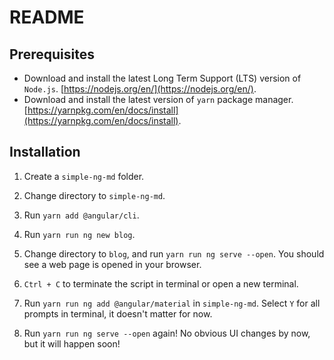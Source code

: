 # README

## Prerequisites

- Download and install the latest Long Term Support (LTS) version of `Node.js`. [https://nodejs.org/en/](https://nodejs.org/en/).
- Download and install the latest version of `yarn` package manager. [https://yarnpkg.com/en/docs/install](https://yarnpkg.com/en/docs/install).

## Installation

1. Create a `simple-ng-md` folder.

1. Change directory to `simple-ng-md`.

1. Run `yarn add @angular/cli`.

1. Run `yarn run ng new blog`.

1. Change directory to `blog`, and run `yarn run ng serve --open`.
   You should see a web page is opened in your browser.

1. `Ctrl + C` to terminate the script in terminal or open a new terminal.

1. Run `yarn run ng add @angular/material` in `simple-ng-md`.
   Select `Y` for all prompts in terminal, it doesn't matter for now.

1. Run `yarn run ng serve --open` again!
   No obvious UI changes by now, but it will happen soon!
